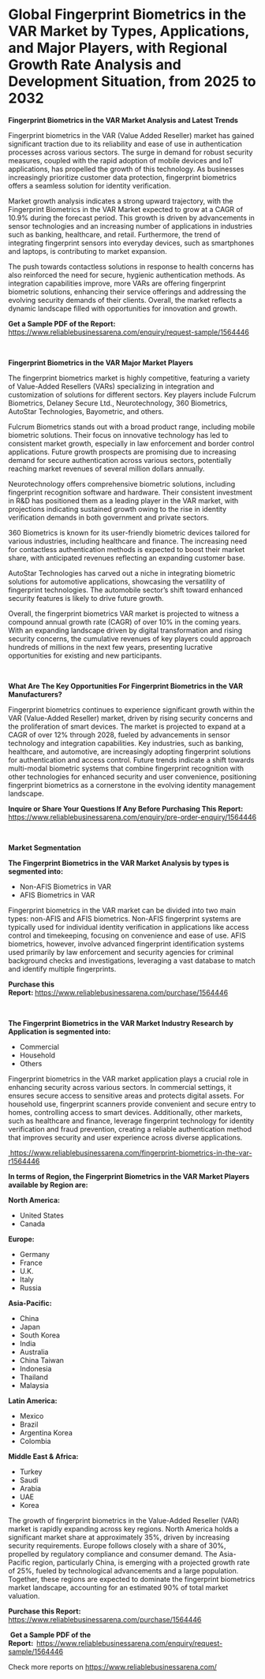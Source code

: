 <p><h1>Global Fingerprint Biometrics in the VAR Market by Types, Applications, and Major Players, with Regional Growth Rate Analysis and Development Situation, from 2025 to 2032</h1></p><p><strong>Fingerprint Biometrics in the VAR Market Analysis and Latest Trends</strong></p>
<p><p>Fingerprint biometrics in the VAR (Value Added Reseller) market has gained significant traction due to its reliability and ease of use in authentication processes across various sectors. The surge in demand for robust security measures, coupled with the rapid adoption of mobile devices and IoT applications, has propelled the growth of this technology. As businesses increasingly prioritize customer data protection, fingerprint biometrics offers a seamless solution for identity verification.</p><p>Market growth analysis indicates a strong upward trajectory, with the Fingerprint Biometrics in the VAR Market expected to grow at a CAGR of 10.9% during the forecast period. This growth is driven by advancements in sensor technologies and an increasing number of applications in industries such as banking, healthcare, and retail. Furthermore, the trend of integrating fingerprint sensors into everyday devices, such as smartphones and laptops, is contributing to market expansion.</p><p>The push towards contactless solutions in response to health concerns has also reinforced the need for secure, hygienic authentication methods. As integration capabilities improve, more VARs are offering fingerprint biometric solutions, enhancing their service offerings and addressing the evolving security demands of their clients. Overall, the market reflects a dynamic landscape filled with opportunities for innovation and growth.</p></p>
<p><strong>Get a Sample PDF of the Report:&nbsp;</strong> <a href="https://www.reliablebusinessarena.com/enquiry/request-sample/1564446?utm_campaign=1841&utm_medium=2&utm_source=Github&utm_content=ia&utm_term=11032025&utm_id=fingerprint-biometrics-in-the-var">https://www.reliablebusinessarena.com/enquiry/request-sample/1564446</a></p>
<p>&nbsp;</p>
<p><strong>Fingerprint Biometrics in the VAR Major Market Players</strong></p>
<p><p>The fingerprint biometrics market is highly competitive, featuring a variety of Value-Added Resellers (VARs) specializing in integration and customization of solutions for different sectors. Key players include Fulcrum Biometrics, Delaney Secure Ltd., Neurotechnology, 360 Biometrics, AutoStar Technologies, Bayometric, and others.</p><p>Fulcrum Biometrics stands out with a broad product range, including mobile biometric solutions. Their focus on innovative technology has led to consistent market growth, especially in law enforcement and border control applications. Future growth prospects are promising due to increasing demand for secure authentication across various sectors, potentially reaching market revenues of several million dollars annually.</p><p>Neurotechnology offers comprehensive biometric solutions, including fingerprint recognition software and hardware. Their consistent investment in R&D has positioned them as a leading player in the VAR market, with projections indicating sustained growth owing to the rise in identity verification demands in both government and private sectors.</p><p>360 Biometrics is known for its user-friendly biometric devices tailored for various industries, including healthcare and finance. The increasing need for contactless authentication methods is expected to boost their market share, with anticipated revenues reflecting an expanding customer base.</p><p>AutoStar Technologies has carved out a niche in integrating biometric solutions for automotive applications, showcasing the versatility of fingerprint technologies. The automobile sector’s shift toward enhanced security features is likely to drive future growth.</p><p>Overall, the fingerprint biometrics VAR market is projected to witness a compound annual growth rate (CAGR) of over 10% in the coming years. With an expanding landscape driven by digital transformation and rising security concerns, the cumulative revenues of key players could approach hundreds of millions in the next few years, presenting lucrative opportunities for existing and new participants.</p></p>
<p>&nbsp;</p>
<p><strong>What Are The Key Opportunities For Fingerprint Biometrics in the VAR Manufacturers?</strong></p>
<p><p>Fingerprint biometrics continues to experience significant growth within the VAR (Value-Added Reseller) market, driven by rising security concerns and the proliferation of smart devices. The market is projected to expand at a CAGR of over 12% through 2028, fueled by advancements in sensor technology and integration capabilities. Key industries, such as banking, healthcare, and automotive, are increasingly adopting fingerprint solutions for authentication and access control. Future trends indicate a shift towards multi-modal biometric systems that combine fingerprint recognition with other technologies for enhanced security and user convenience, positioning fingerprint biometrics as a cornerstone in the evolving identity management landscape.</p></p>
<p><strong>Inquire or Share Your Questions If Any Before Purchasing This Report:</strong> <a href="https://www.reliablebusinessarena.com/enquiry/pre-order-enquiry/1564446?utm_campaign=1841&utm_medium=2&utm_source=Github&utm_content=ia&utm_term=11032025&utm_id=fingerprint-biometrics-in-the-var">https://www.reliablebusinessarena.com/enquiry/pre-order-enquiry/1564446</a></p>
<p>&nbsp;</p>
<p><strong>Market Segmentation</strong></p>
<p><strong>The Fingerprint Biometrics in the VAR Market Analysis by types is segmented into:</strong></p>
<p><ul><li>Non-AFIS Biometrics in VAR</li><li>AFIS Biometrics in VAR</li></ul></p>
<p><p>Fingerprint biometrics in the VAR market can be divided into two main types: non-AFIS and AFIS biometrics. Non-AFIS fingerprint systems are typically used for individual identity verification in applications like access control and timekeeping, focusing on convenience and ease of use. AFIS biometrics, however, involve advanced fingerprint identification systems used primarily by law enforcement and security agencies for criminal background checks and investigations, leveraging a vast database to match and identify multiple fingerprints.</p></p>
<p><strong>Purchase this Report:&nbsp;</strong><a href="https://www.reliablebusinessarena.com/purchase/1564446?utm_campaign=1841&utm_medium=2&utm_source=Github&utm_content=ia&utm_term=11032025&utm_id=fingerprint-biometrics-in-the-var">https://www.reliablebusinessarena.com/purchase/1564446</a></p>
<p>&nbsp;</p>
<p><strong>The Fingerprint Biometrics in the VAR Market Industry Research by Application is segmented into:</strong></p>
<p><ul><li>Commercial</li><li>Household</li><li>Others</li></ul></p>
<p><p>Fingerprint biometrics in the VAR market application plays a crucial role in enhancing security across various sectors. In commercial settings, it ensures secure access to sensitive areas and protects digital assets. For household use, fingerprint scanners provide convenient and secure entry to homes, controlling access to smart devices. Additionally, other markets, such as healthcare and finance, leverage fingerprint technology for identity verification and fraud prevention, creating a reliable authentication method that improves security and user experience across diverse applications.</p></p>
<p><a href="https://www.reliablebusinessarena.com/fingerprint-biometrics-in-the-var-r1564446?utm_campaign=1841&utm_medium=2&utm_source=Github&utm_content=ia&utm_term=11032025&utm_id=fingerprint-biometrics-in-the-var">&nbsp;https://www.reliablebusinessarena.com/fingerprint-biometrics-in-the-var-r1564446</a></p>
<p><strong>In terms of Region, the Fingerprint Biometrics in the VAR Market Players available by Region are:</strong></p>
<p>
    <p> <strong> North America: </strong>
        <ul>
            <li>United States</li>
            <li>Canada</li>
        </ul>
        </p> 
    <p> <strong> Europe: </strong>
        <ul>
            <li>Germany</li>
            <li>France</li>
            <li>U.K.</li>
            <li>Italy</li>
            <li>Russia</li>
        </ul>
        </p> 
    <p> <strong> Asia-Pacific: </strong>
        <ul>
            <li>China</li>
            <li>Japan</li>
            <li>South Korea</li>
            <li>India</li>
            <li>Australia</li>
            <li>China Taiwan</li>
            <li>Indonesia</li>
            <li>Thailand</li>
            <li>Malaysia</li>
        </ul>
        </p> 
    <p> <strong> Latin America: </strong>
        <ul>
            <li>Mexico</li>
            <li>Brazil</li>
            <li>Argentina Korea</li>
            <li>Colombia</li>
        </ul>
        </p> 
    <p> <strong> Middle East & Africa: </strong>
        <ul>
            <li>Turkey</li>
            <li>Saudi</li>
            <li>Arabia</li>
            <li>UAE</li>
            <li>Korea</li>
        </ul>
    </p>
    </p>
<p><p>The growth of fingerprint biometrics in the Value-Added Reseller (VAR) market is rapidly expanding across key regions. North America holds a significant market share at approximately 35%, driven by increasing security requirements. Europe follows closely with a share of 30%, propelled by regulatory compliance and consumer demand. The Asia-Pacific region, particularly China, is emerging with a projected growth rate of 25%, fueled by technological advancements and a large population. Together, these regions are expected to dominate the fingerprint biometrics market landscape, accounting for an estimated 90% of total market valuation.</p></p>
<p><strong>Purchase this Report: </strong><a href="https://www.reliablebusinessarena.com/purchase/1564446?utm_campaign=1841&utm_medium=2&utm_source=Github&utm_content=ia&utm_term=11032025&utm_id=fingerprint-biometrics-in-the-var">https://www.reliablebusinessarena.com/purchase/1564446</a></p>
<p>&nbsp;<strong>Get a Sample PDF of the Report:&nbsp;&nbsp;</strong><a href="https://www.reliablebusinessarena.com/enquiry/request-sample/1564446?utm_campaign=1841&utm_medium=2&utm_source=Github&utm_content=ia&utm_term=11032025&utm_id=fingerprint-biometrics-in-the-var">https://www.reliablebusinessarena.com/enquiry/request-sample/1564446</a></p>
<p><strong></strong></p>
<p>Check more reports on <a href="https://www.reliablebusinessarena.com/?utm_campaign=1841&utm_medium=2&utm_source=Github&utm_content=ia&utm_term=11032025&utm_id=fingerprint-biometrics-in-the-var">https://www.reliablebusinessarena.com/</a></p>